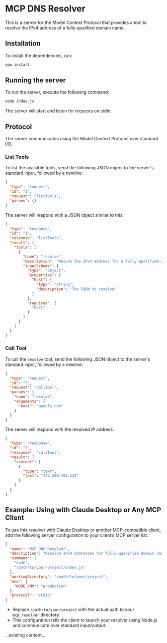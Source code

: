 # MCP DNS Resolver

This is a server for the Model Context Protocol that provides a tool to resolve the IPv4 address of a fully-qualified domain name.

## Installation

To install the dependencies, run:

```bash
npm install
```

## Running the server

To run the server, execute the following command:

```bash
node index.js
```

The server will start and listen for requests on stdin.

## Protocol

The server communicates using the Model Context Protocol over standard I/O.

### List Tools

To list the available tools, send the following JSON object to the server's standard input, followed by a newline:

```json
{
  "type": "request",
  "id": "1",
  "request": "listTools",
  "params": {}
}
```

The server will respond with a JSON object similar to this:

```json
{
  "type": "response",
  "id": "1",
  "response": "listTools",
  "result": {
    "tools": [
      {
        "name": "resolve",
        "description": "Return the IPv4 address for a fully-qualified domain name",
        "inputSchema": {
          "type": "object",
          "properties": {
            "host": {
              "type": "string",
              "description": "The FQDN to resolve"
            }
          },
          "required": [
            "host"
          ]
        }
      }
    ]
  }
}
```

### Call Tool

To call the `resolve` tool, send the following JSON object to the server's standard input, followed by a newline:

```json
{
  "type": "request",
  "id": "2",
  "request": "callTool",
  "params": {
    "name": "resolve",
    "arguments": {
      "host": "google.com"
    }
  }
}
```

The server will respond with the resolved IP address:

```json
{
  "type": "response",
  "id": "2",
  "response": "callTool",
  "result": {
    "content": [
      {
        "type": "text",
        "text": "142.250.191.142"
      }
    ]
  }
}
```

## Example: Using with Claude Desktop or Any MCP Client

To use this resolver with Claude Desktop or another MCP-compatible client, add the following server configuration to your client’s MCP server list:

```json
{
  "name": "MCP DNS Resolver",
  "description": "Resolve IPv4 addresses for fully-qualified domain names via the Model Context Protocol.",
  "command": [
    "node",
    "/path/to/your/project/index.js"
  ],
  "workingDirectory": "/path/to/your/project",
  "env": {
    "NODE_ENV": "production"
  },
  "protocol": "stdio"
}
```

- Replace `/path/to/your/project` with the actual path to your `mcp_resolver` directory.
- This configuration tells the client to launch your resolver using Node.js and communicate over standard input/output.

...existing content...